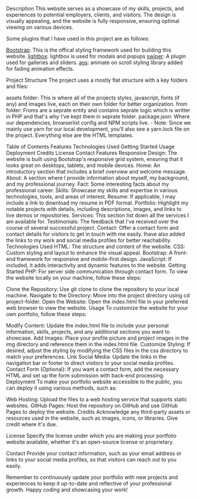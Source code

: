 Description
This website serves as a showcase of my skills, projects, and experiences to potential employers, clients, and visitors. The design is visually appealing, and the website is fully responsive, ensuring optimal viewing on various devices.

Some plugins that I have used in this project are as follows:

[Bootstrap](https://getbootstrap.com/): This is the offical styling framework used for building this website.
[lightbox](https://lokeshdhakar.com/projects/lightbox2/): lightbox is used for modals and popups
[swiper](https://swiperjs.com/): A plugin used for galleries and sliders.
[aos](https://michalsnik.github.io/aos/): animate on scroll styling library added for fading animation effects.

Project Structure
The project uses a mostly flat structure with a key folders and files:

assets folder: This is where all of the projects styles, javascript, fonts (if any) and images live, each on their own folder for better organization.
from folder: Froms are a seprate entity and contains seprate logic which is writter in PHP and that's why I've kept them in seprate folder.
package.json: Where our dependencies, browserlist config and NPM scripts live. - Note: Since we mainly use yarn for our local development, you’ll also see a yarn.lock file on the project.
Everything else are the HTML templates.

Table of Contents
Features
Technologies Used
Getting Started
Usage
Deployment
Credits
License
Contact
Features
Responsive Design: The website is built using Bootstrap's responsive grid system, ensuring that it looks great on desktops, tablets, and mobile devices.
Home: An introductory section that includes a brief overview and welcome message.
About: A section where I provide information about myself, my background, and my professional journey.
Fact: Some interesting facts about my professional career.
Skills: Showcase my skills and expertise in various technologies, tools, and areas of interest.
Resume: If applicable, I may include a link to download my resume in PDF format.
Portfolio: Highlight my notable projects with details, including descriptions, images, and links to live demos or repositories.
Services: This section list down all the services I am available for.
Testimonials: The feedback that I've received over the course of several successful project.
Contact: Offer a contact form and contact details for visitors to get in touch with me easily. Ihave also added the links to my work and social media profiles for better reachability.
Technologies Used
HTML: The structure and content of the website.
CSS: Custom styling and layout to enhance the visual appeal.
Bootstrap: A front-end framework for responsive and mobile-first design.
JavaScript: If included, it adds interactivity and dynamic features to the website.
Getting Started
PHP: For server side communication through contact form.
To view the website locally on your machine, follow these steps:

Clone the Repository: Use git clone to clone the repository to your local machine.
Navigate to the Directory: Move into the project directory using cd project-folder.
Open the Website: Open the index.html file in your preferred web browser to view the website.
Usage
To customize the website for your own portfolio, follow these steps:

Modify Content: Update the index.html file to include your personal information, skills, projects, and any additional sections you want to showcase.
Add Images: Place your profile picture and project images in the img directory and reference them in the index.html file.
Customize Styling: If desired, adjust the styling by modifying the CSS files in the css directory to match your preferences.
Link Social Media: Update the links in the navigation bar or footer to direct visitors to your social media profiles.
Contact Form (Optional): If you want a contact form, add the necessary HTML and set up the form submission with back-end processing.
Deployment
To make your portfolio website accessible to the public, you can deploy it using various methods, such as:

Web Hosting: Upload the files to a web hosting service that supports static websites.
GitHub Pages: Host the repository on GitHub and use GitHub Pages to deploy the website.
Credits
Acknowledge any third-party assets or resources used in the website, such as images, icons, or libraries. Give credit where it's due.

License
Specify the license under which you are making your portfolio website available, whether it's an open-source license or proprietary.

Contact
Provide your contact information, such as your email address or links to your social media profiles, so that visitors can reach out to you easily.

Remember to continuously update your portfolio with new projects and experiences to keep it up-to-date and reflective of your professional growth. Happy coding and showcasing your work!